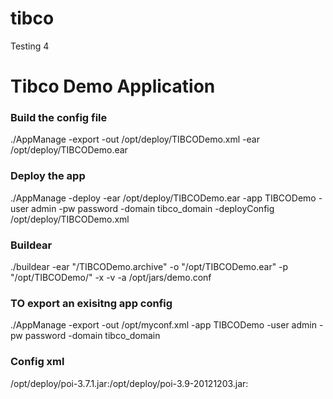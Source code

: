 tibco
=====

Testing 4

# Tibco Demo Application

### Build the config file
./AppManage -export -out /opt/deploy/TIBCODemo.xml -ear /opt/deploy/TIBCODemo.ear

### Deploy the app
./AppManage -deploy -ear /opt/deploy/TIBCODemo.ear -app TIBCODemo -user admin -pw password -domain tibco_domain -deployConfig /opt/deploy/TIBCODemo.xml

### Buildear
./buildear -ear "/TIBCODemo.archive" -o "/opt/TIBCODemo.ear" -p "/opt/TIBCODemo/" -x -v -a /opt/jars/demo.conf

### TO export an exisitng app config
./AppManage -export -out /opt/myconf.xml -app TIBCODemo -user admin -pw password -domain tibco_domain

### Config xml
/opt/deploy/poi-3.7.1.jar:/opt/deploy/poi-3.9-20121203.jar:
